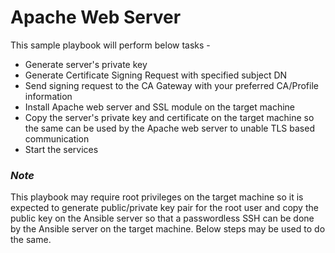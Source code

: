 # Apache Web Server
This sample playbook will perform below tasks -
- Generate server's private key
- Generate Certificate Signing Request with specified subject DN
- Send signing request to the CA Gateway with your preferred CA/Profile information
- Install Apache web server and SSL module on the target machine
- Copy the server's private key and certificate on the target machine so the same can be used by the Apache web server to unable TLS based communication
- Start the services

### *Note*
This playbook may require root privileges on the target machine so it is expected to generate public/private key pair for the root user and copy the public key on the Ansible server so that a passwordless SSH can be done by the Ansible server on the target machine.
Below steps may be used to do the same.
